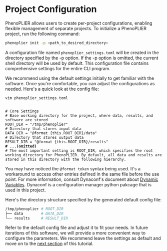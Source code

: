 # Project Configuration

PhenoPLIER allows users to create per-project configurations, enabling flexible management of separate projects. To initialize a PhenoPLIER project, run the following command:

```bash
phenoplier init -p <path_to_desired_directory>
```

A configuration file named `phenoplier_settings.toml` will be created in the directory specified by the -p option. If the -p option is omitted, the current shell directory will be used by default. This configuration file contains comprehensive settings for the entire CLI program.

We recommend using the default settings initially to get familiar with the software. Once you're comfortable, you can adjust the configurations as needed. Here's a quick look at the config file:

<pre class="language-bash"><code class="lang-bash">vim phenoplier_settings.toml


# Core Settings
# Base working directory for the project, where data, results, and software are stored
ROOT_DIR = "/tmp/phenoplier"
# Directory that stores input data
DATA_DIR = "@format {this.ROOT_DIR}/data"
# Directory that stores output data
RESULT_DIR = "@format {this.ROOT_DIR}/results"
<strong># ...(omitted)
</strong># The most important setting is ROOT_DIR, which specifies the root working directory for PhenoPLIER. By default, all data and results are stored in this directory with the following hierarchy.
</code></pre>

You may have noticed the `@format token` syntax being used. It's a workaround to access other entries defined in the same file before the use point. For more information, consult Dynaconf's document about [Dynamic Variables](https://www.dynaconf.com/dynamic/). Dynaconf is a configuration manager python pakcage that is used in this project.

Here's the directory structure specified by the generated default config file:

```bash
/tmp/phenoplier # ROOT_DIR
├── data        # DATA_DIR
└── results     # RESULT_DIR
```

Refer to the default config file and adjust it to fit your needs. In future iterations of this software, we will provide a more convenient way to configure the parameters. We recommend leave the settings as default and move on to the [next section](https://github.com/pivlab/phenoplier-cli/wiki/\_new) of this tutorial.
